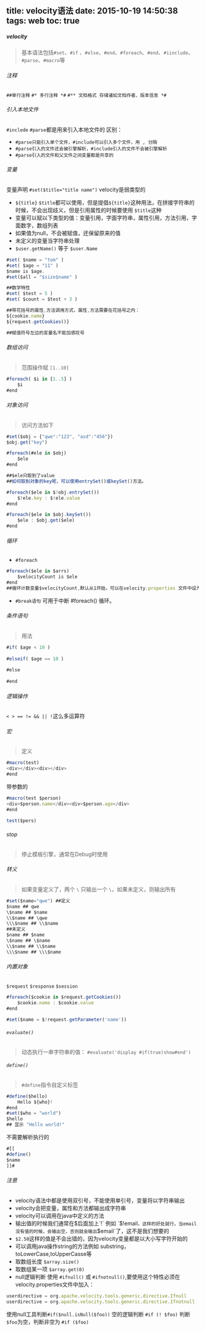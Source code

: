 title: velocity语法
date: 2015-10-19 14:50:38
tags: web
toc: true
---
##### velocity
>基本语法包括`#set`、`#if` 、`#else`、`#end`、`#foreach`、`#end`、`#iinclude`、`#parse`、`#macro`等

###### 注释
`##单行注释`
`#* 多行注释 *#`
`#** 文档格式 存储诸如文档作者、版本信息 *#`
<!--more-->

###### 引入本地文件
`#inclede` `#parse`都是用来引入本地文件的
区别：
* `#parse只能引入单个文件，#include可以引入多个文件，用 , 分隔`
* `#parse引入的文件还会被引擎解析，#include引入的文件不会被引擎解析`
* `#parse引入的文件和父文件之间变量都是共享的`

###### 变量
变量声明 `#set($title="title name")`
velocity是弱类型的
* `${title}` `$title`都可以使用，但是提倡`${title}`这种用法，在拼接字符串的时候，不会出现歧义，但是引用属性的时候要使用 `$title`这种
* 变量可以赋以下类型的值：变量引用，字面字符串，属性引用，方法引用，字面数字，数组列表
* 如果值为null，不会被赋值，还保留原来的值
* 未定义的变量当字符串处理
* `$user.getName()` 等于 `$user.Name`
```javascript
#set( $name = "tom" )
#set( $age = "11" )
$name is $age.
#set($all = "$size$name" )

##数学特性
#set( $test = 5 )
#set( $count = $test + 3 )

##带花括号的属性,方法调用方式，属性,方法需要在花括号之内：
${cookie.name}
${request.getCookies()}

##赋值符号左边的变量名不能加感叹号
```
###### 数组访问
>范围操作赋 `[1..10]`
```javascript
#foreach( $i in [1..5] )
    $i
#end
```
###### 对象访问
>访问方法如下
```javascript
#set($obj = {"qwe":"123", "asd":"456"})
$obj.get("key")

#foreach(#ele in $obj)
    $ele　
#end

##$ele只取到了value
##如何取到对象的key呢，可以使用entrySet()或keySet()方法。

#foreach($ele in $!obj.entrySet())
    $!ele.key : $!ele.value
#end

#foreach($ele in $obj.keySet())
    $ele : $obj.get($ele)
#end
```

###### 循环
* `#foreach`
```javascript
#foreach($ele in $arrs)
    $velocityCount is $ele
#end
##循环计数变量$velocityCount,默认从1开始，可以在velocity.properties 文件中设为从0或者1开始
```
* `#break语句`
可用于中断 #foreach() 循环。

###### 条件语句
>用法
```javascript
#if( $age < 10 )
    
#elseif( $age == 10 )
    
#else
    
#end
```

###### 逻辑操作
`< > == != && || !`这么多运算符

###### 宏
>定义
```javascript
#macro(test)
<div></div><div></div>
#end
```
带参数的
```javascript
#macro(test $person)
<div>$person.name</div><div>$person.age</div>
#end

test($pers)
```
###### stop
>停止模板引擎，通常在Debug时使用

###### 转义
>如果变量定义了，两个 `\` 只输出一个 `\`，如果未定义，则输出所有
```javascript
#set($name="qwe") ##定义
$name ## qwe
\$name ## $name
\\$name ## \qwe
\\\$name ## \\$name
##未定义
$name ## $name
\$name ## \$name
\\$name ## \\$name
\\\$name ## \\\$name
```

###### 内置对象
`$request`
`$response`
`$session`
```javascript
#foreach($cookie in $request.getCookies())
    $cookie.name : $cookie.value
#end

#set($name = $!request.getParameter('name'))
```

###### `evaluate()`
>动态执行一串字符串的值：
`#evaluate('display #if(true)show#end')`

###### `define()`
>`#define`指令自定义标签
```javascript
#define($hello)
    Hello ${who}!
#end
#set($who = "world")
$hello
## 显示 "Hello world!"
```
不需要解析执行的
```javascript
#[[
#define()
$name
]]#
```

###### 注意
* velocity语法中都是使用双引号，不能使用单引号，变量将以字符串输出
* velocity会把变量，属性和方法都输出成字符串
* velocity可以调用在java中定义的方法
* 输出值的时候我们通常在$后面加上`!` 例如 `$!email`，这样的好处就行，当email没有值的时候，会输出空，否则就会输出`$email`了，这不是我们想要的
* `$2.50`这样的值是不会出错的，因为velocity变量都是以大小写字符开始的
* 可以调用java操作string的方法例如 substring，toLowerCase,toUpperCasse等
* 取数组长度 `$array.size()`
* 取数组某一项 `$array.get(0)`
* null逻辑判断
使用 `#ifnull()` 或 `#ifnotnull()`,要使用这个特性必须在velocity.properties文件中加入：
```javascript
userdirective = org.apache.velocity.tools.generic.directive.Ifnull
userdirective = org.apache.velocity.tools.generic.directive.Ifnotnull
```
使用null工具判断`#if($null.isNull($foo))`
空的逻辑判断 `#if (! $foo)` 判断`$foo`为空，判断非空为 `#if ($foo)`